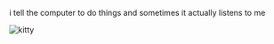 i tell the computer to do things and sometimes it actually listens to me
<!--START_SECTION:update_image-->
<img src=https://raw.githubusercontent.com/sneakykestrel/sneakykestrel/main/.github/images/blow-cold.gif height="" width="" align=left alt=kitty />
<!--END_SECTION:update_image-->

